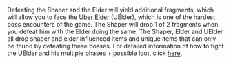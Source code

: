 Defeating the Shaper and the Elder will yield additional fragments, which will allow you to face the [Uber Elder](<https://pathofexile.gamepedia.com/Uber_Elder>) (UElder), which is one of the hardest boss encounters of the game. The Shaper will drop 1 of 2 fragments when you defeat him with the Elder doing the same. The Shaper, Elder and UElder all drop shaper and elder influenced items and unique items that can only be found by defeating these bosses. For detailed information of how to fight the UElder and his multiple phases + possible loot, click [here](<https://www.poelab.com/the-uber-elder/>).